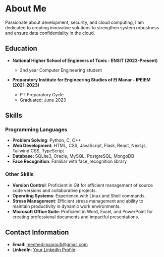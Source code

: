 # About Me

Passionate about development, security, and cloud computing, I am dedicated to creating innovative solutions to strengthen system robustness and ensure data confidentiality in the cloud.

## Education

- **National Higher School of Engineers of Tunis - ENSIT (2023-Present)**
  - 2nd year Computer Engineering student

- **Preparatory Institute for Engineering Studies of El Manar - IPEIEM (2021-2023)**
  - PT Preparatory Cycle
  - Graduated: June 2023

## Skills

### Programming Languages
- **Problem Solving**: Python, C, C++
- **Web Development**: HTML, CSS, JavaScript, Flask, React, Next.js, Tailwind CSS, TypeScript
- **Database**: SQLite3, Oracle, MySQL, PostgreSQL, MongoDB
- **Face Recognition**: Familiar with face_recognition library

### Other Skills
- **Version Control**: Proficient in Git for efficient management of source code versions and collaborative projects.
- **Operating Systems**: Experience with Linux and Shell commands.
- **Stress Management**: Efficient stress management and ability to maintain productivity in dynamic work environments.
- **Microsoft Office Suite**: Proficient in Word, Excel, and PowerPoint for creating professional documents and impactful presentations.

## Contact Information

- **Email**: [medhedimaaroufi@gmail.com](mailto:medhedimaaroufi@gmail.com)
- **LinkedIn**: [Your LinkedIn Profile](www.linkedin.com/in/yourprofile/](https://www.linkedin.com/in/mohamed-hedi-maaroufi-72a096228/)https://www.linkedin.com/in/mohamed-hedi-maaroufi-72a096228/)
